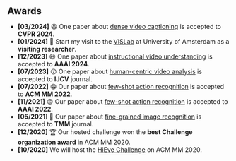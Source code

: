 <h1 id="awards"></h1>

<h2 style="margin: 60px 0px 10px;">Awards</h2>

<ul>
  <li><strong>[03/2024]</strong> 😃 One paper about <a href="https://openreview.net/pdf?id=BfPzZSype5M">dense video captioning</a> is accepted to <strong>CVPR 2024</strong>.</li>
   <li><strong>[01/2024]</strong> 🛫 Start my visit to the <a href="https://ivi.fnwi.uva.nl/vislab/">VISLab</a> at University of Amsterdam as a <strong>visiting researcher</strong>.</li>
  <li><strong>[12/2023]</strong> 😆 One paper about <a href="https://arxiv.org/pdf/2010.05063.pdf">instructional video understanding</a> is accepted to <strong>AAAI 2024</strong>.</li>
   <li><strong>[07/2023]</strong> 😚 One paper about <a href="https://arxiv.org/pdf/2002.10211.pdf">human-centric video analysis</a> is accepted to  <strong>IJCV</strong> journal.</li>
  <li><strong>[07/2022]</strong> 😁 Our paper about <a href="https://link.springer.com/content/pdf/10.1007%2F978-3-030-58517-4_24.pdf">few-shot action recognition</a> is accepted to <strong>ACM MM 2022</strong>.</li>
  <li><strong>[11/2021]</strong> 😊 Our paper about <a href="https://arxiv.org/pdf/2002.10211.pdf">few-shot action recognition</a> is accepted to <strong>AAAI 2022</strong>.</li>
   <li><strong>[05/2021]</strong> 🥳 Our paper about <a href="https://papers.nips.cc/paper/2019/file/bf25356fd2a6e038f1a3a59c26687e80-Paper.pdf">fine-grained image recognition</a> is accepted to <strong>TMM</strong> journal.</li>
  <li><strong>[12/2020]</strong> 🏆 Our hosted challenge won the <strong>best Challenge organization award</strong> in ACM MM 2020.</li>
  <li><strong>[10/2020]</strong> We will host the <a href="http://humaninevents.org/">HiEve Challenge</a> on ACM MM 2020.</li>
</ul>
